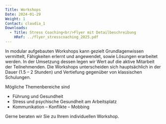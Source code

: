 ```yaml
---
Title: Workshops
Date: 2024-01-29
Weight: 1
Contact: claudia_1
Downloads:
  - Title: Stress Coaching<br/>Flyer mit Detailbeschreibung
    HRef: ../flyer_stresscoaching_2025.pdf
---
```

In modular aufgebauten Workshops kann gezielt Grundlagenwissen vermittelt, Fähigkeiten erlernt und angewendet, sowie Lösungen erarbeitet werden. In der Umsetzung dessen legen wir Wert auf die aktive Mitarbeit der Teilnehmenden.
Die Workshops unterscheiden sich hauptsächlich in der Dauer (1.5 – 2 Stunden) und Vertiefung gegenüber von klassischen Schulungen.

Mögliche Themenbereiche sind

- Führung und Gesundheit
- Stress und psychische Gesundheit am Arbeitsplatz
- Kommunikation – Konflikte – Mobbing

Gerne beraten wir Sie zu Ihrem individuellen Workshop.
